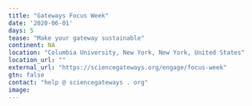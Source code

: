 ```yaml
---
title: "Gateways Focus Week"
date: '2020-06-01'
days: 5
tease: "Make your gateway sustainable"
continent: NA
location: "Columbia University, New York, New York, United States"
location_url: ""
external_url: "https://sciencegateways.org/engage/focus-week"
gtn: false
contact: "help @ sciencegateways . org"
image: 
---
```

